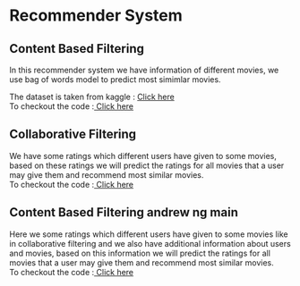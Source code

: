 # Recommender System

## Content Based Filtering
In this recommender system we have information of different movies, we use bag of words model to predict most simimlar movies.

The dataset is taken from kaggle : <a href="https://www.kaggle.com/datasets/tmdb/tmdb-movie-metadata">Click here </a>
<br>
To checkout the code :<a href="https://github.com/pushpakgote/recommender_system/blob/8e2ec6464721ca0f997428c0c02a8751c1f906df/Content%20based%20filtering/recommender-system-movies-content-based-filter.ipynb"> Click here </a>


## Collaborative Filtering 
We have some ratings which different users have given to some movies, based on these ratings we will predict the ratings for all movies that a user may give them and recommend most similar movies.
<br>
To checkout the code :<a href="https://github.com/pushpakgote/recommender_system/blob/f145cfd74ba7efafe9501534ca148681a883702b/Collaborative%20filtering%20andrew%20ng/recommender-system-collaborative-filtering-andrew.ipynb"> Click here </a>

## Content Based Filtering andrew ng main 
Here we some ratings which different users have given to some movies like in collaborative filtering and we also have additional information about users and movies, based on this information we will predict the ratings for all movies that a user may give them and recommend most similar movies.
<br>
To checkout the code :<a href="https://github.com/pushpakgote/recommender_system/blob/73d96e9a2214204d0ab67d4f0d025f9fc10104b4/content%20based%20filtering%20andrew%20ng%20main/recommender-system-content-based-filtering-main.ipynb"> Click here </a>

